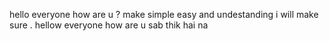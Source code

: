hello everyone how are u ?
make   simple  easy and undestanding 
 i will make sure .
hellow everyone how are u 
sab thik hai na 
